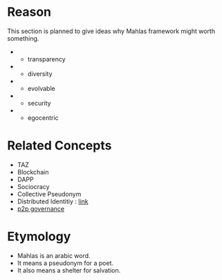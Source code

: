 # Reason

This section is planned to give ideas why Mahlas framework might worth something.

* + transparency
* + diversity
* + evolvable
* + security
* - egocentric

# Related Concepts

* TAZ
* Blockchain
* DAPP
* Sociocracy
* Collective Pseudonym
* Distributed Identitiy : [link](https://aa.httpdot.net/)
* [p2p governance](http://wiki.p2pfoundation.net/Category:Peergovernance)

# Etymology

* Mahlas is an arabic word.
* It means a pseudonym for a poet.
* It also means a shelter for salvation.

